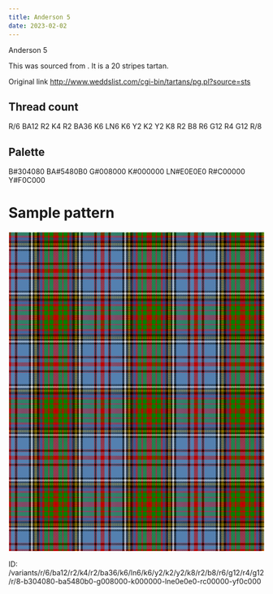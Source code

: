 ```yaml
---
title: Anderson 5
date: 2023-02-02
---
```

Anderson 5

This was sourced from <no value>.  It is a 20 stripes tartan.

Original link http://www.weddslist.com/cgi-bin/tartans/pg.pl?source=sts

## Thread count
R/6 BA12 R2 K4 R2 BA36 K6 LN6 K6 Y2 K2 Y2 K8 R2 B8 R6 G12 R4 G12 R/8

## Palette
B#304080 BA#5480B0 G#008000 K#000000 LN#E0E0E0 R#C00000 Y#F0C000

# Sample pattern

![Tartan detail](tartan.png "R/6 BA12 R2 K4 R2 BA36 K6 LN6 K6 Y2 K2 Y2 K8 R2 B8 R6 G12 R4 G12 R/8 tartan")

ID: /variants/r/6/ba12/r2/k4/r2/ba36/k6/ln6/k6/y2/k2/y2/k8/r2/b8/r6/g12/r4/g12/r/8-b304080-ba5480b0-g008000-k000000-lne0e0e0-rc00000-yf0c000